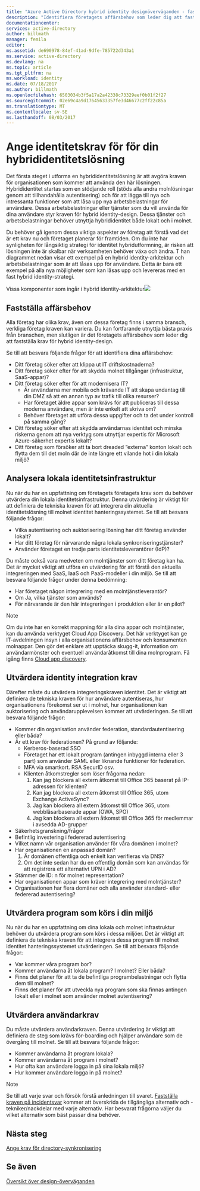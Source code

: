 ```yaml
---
title: "Azure Active Directory hybrid identity designöverväganden - fastställa identitetskrav | Microsoft Docs"
description: "Identifiera företagets affärsbehov som leder dig att fastställa krav för hybrid identity-design."
documentationcenter: 
services: active-directory
author: billmath
manager: femila
editor: 
ms.assetid: de690978-84ef-41ad-9dfe-785722d343a1
ms.service: active-directory
ms.devlang: na
ms.topic: article
ms.tgt_pltfrm: na
ms.workload: identity
ms.date: 07/18/2017
ms.author: billmath
ms.openlocfilehash: 6503034b3f5a17a2a42338c73329eef0b01f2f27
ms.sourcegitcommit: 02e69c4a9d17645633357fe3d46677c2ff22c85a
ms.translationtype: MT
ms.contentlocale: sv-SE
ms.lasthandoff: 08/03/2017
---
```

# <a name="determine-identity-requirements-for-your-hybrid-identity-solution"></a>Ange identitetskrav för för din hybrididentitetslösning
Det första steget i utforma en hybrididentitetslösning är att avgöra kraven för organisationen som kommer att använda den här lösningen.  Hybrididentitet startas som en stödjande roll (stöds alla andra molnlösningar genom att tillhandahålla autentisering) och för att lägga till nya och intressanta funktioner som att låsa upp nya arbetsbelastningar för användare.  Dessa arbetsbelastningar eller tjänster som du vill använda för dina användare styr kraven för hybrid identity-design.  Dessa tjänster och arbetsbelastningar behöver utnyttja hybrididentitet både lokalt och i molnet.  

Du behöver gå igenom dessa viktiga aspekter av företag att förstå vad det är ett krav nu och företaget planerar för framtiden. Om du inte har synligheten för långsiktig strategi för identitet hybridutformning, är risken att lösningen inte är skalbar när verksamheten behöver växa och ändra.   T han diagrammet nedan visar ett exempel på en hybrid identity-arkitektur och arbetsbelastningar som är att låsas upp för användare. Detta är bara ett exempel på alla nya möjligheter som kan låsas upp och levereras med en fast hybrid identity-strategi. 

Vissa komponenter som ingår i hybrid identity-arkitektur![](./media/hybrid-id-design-considerations/hybrid-identity-architechture.png)

## <a name="determine-business-needs"></a>Fastställa affärsbehov
Alla företag har olika krav, även om dessa företag finns i samma bransch, verkliga företag kraven kan variera. Du kan fortfarande utnyttja bästa praxis från branschen, men slutligen är det företagets affärsbehov som leder dig att fastställa krav för hybrid identity-design. 

Se till att besvara följande frågor för att identifiera dina affärsbehov:

* Ditt företag söker efter att klippa ut IT driftskostnaderna?
* Ditt företag söker efter för att skydda molnet tillgångar (infrastruktur, SaaS-appar)?
* Ditt företag söker efter för att modernisera IT?
  * Är användarna mer mobila och krävande IT att skapa undantag till din DMZ så att en annan typ av trafik till olika resurser?
  * Har företaget äldre appar som krävs för att publiceras till dessa moderna användare, men är inte enkelt att skriva om?
  * Behöver företaget att utföra dessa uppgifter och ta det under kontroll på samma gång?
* Ditt företag söker efter att skydda användarnas identitet och minska riskerna genom att nya verktyg som utnyttjar expertis för Microsoft Azure-säkerhet expertis lokalt?
* Ditt företag som försöker att ta bort dreaded ”externa” konton lokalt och flytta dem till det moln där de inte längre ett vilande hot i din lokala miljö?

## <a name="analyze-on-premises-identity-infrastructure"></a>Analysera lokala identitetsinfrastruktur
Nu när du har en uppfattning om företagets företagets krav som du behöver utvärdera din lokala identitetsinfrastruktur. Denna utvärdering är viktigt för att definiera de tekniska kraven för att integrera din aktuella identitetslösning till molnet identitet hanteringssystemet. Se till att besvara följande frågor:

* Vilka autentisering och auktorisering lösning har ditt företag använder lokalt? 
* Har ditt företag för närvarande några lokala synkroniseringstjänster?
* Använder företaget en tredje parts identitetsleverantörer (IdP)?

Du måste också vara medveten om molntjänster som ditt företag kan ha. Det är mycket viktigt att utföra en utvärdering för att förstå den aktuella integreringen med SaaS, IaaS och PaaS-modeller i din miljö. Se till att besvara följande frågor under denna bedömning:

* Har företaget någon integrering med en molntjänstleverantör?
* Om Ja, vilka tjänster som används?
* För närvarande är den här integreringen i produktion eller är en pilot?

> [!NOTE]
> Om du inte har en korrekt mappning för alla dina appar och molntjänster, kan du använda verktyget Cloud App Discovery. Det här verktyget kan ge IT-avdelningen insyn i alla organisationens affärsbehov och konsumenten molnappar. Den gör det enklare att upptäcka skugg-it, information om användarmönster och eventuell användaråtkomst till dina molnprogram. Få igång finns [Cloud app discovery](active-directory-cloudappdiscovery-whatis.md).
> 
> 

## <a name="evaluate-identity-integration-requirements"></a>Utvärdera identity integration krav
Därefter måste du utvärdera integreringskraven identitet. Det är viktigt att definiera de tekniska kraven för hur användare autentiseras, hur organisationens förekomst ser ut i molnet, hur organisationen kan auktorisering och användarupplevelsen kommer att utvärderingen. Se till att besvara följande frågor:

* Kommer din organisation använder federation, standardautentisering eller båda?
* Är ett krav för federationen?  På grund av följande:
  * Kerberos-baserad SSO
  * Företaget har ett lokalt program (antingen inbyggd interna eller 3 part) som använder SAML eller liknande funktioner för federation.
  * MFA via smartkort. RSA SecurID osv.
  * Klienten åtkomstregler som löser frågorna nedan:
    1. Kan jag blockera all extern åtkomst till Office 365 baserat på IP-adressen för klienten?
    2. Kan jag blockera all extern åtkomst till Office 365, utom Exchange ActiveSync?
    3. Jag kan blockera all extern åtkomst till Office 365, utom webbläsarbaserade appar (OWA, SPO)
    4. Jag kan blockera all extern åtkomst till Office 365 för medlemmar i avsedda AD-grupper
* Säkerhetsgranskning/frågor
* Befintlig investering i federerad autentisering
* Vilket namn vår organisation använder för våra domänen i molnet?
* Har organisationen en anpassad domän?
  1. Är domänen offentliga och enkelt kan verifieras via DNS?
  2. Om det inte sedan har du en offentlig domän som kan användas för att registrera ett alternativt UPN i AD?
* Stämmer de ID: n för molnet representation? 
* Har organisationen appar som kräver integrering med molntjänster?
* Organisationen har flera domäner och alla använder standard- eller federerad autentisering?

## <a name="evaluate-applications-that-run-in-your-environment"></a>Utvärdera program som körs i din miljö
Nu när du har en uppfattning om dina lokala och molnet infrastruktur behöver du utvärdera program som körs i dessa miljöer. Det är viktigt att definiera de tekniska kraven för att integrera dessa program till molnet identitet hanteringssystemet utvärderingen. Se till att besvara följande frågor:

* Var kommer våra program bor?
* Kommer användarna åt lokala program?  I molnet? Eller båda?
* Finns det planer för att ta de befintliga programbelastningar och flytta dem till molnet?
* Finns det planer för att utveckla nya program som ska finnas antingen lokalt eller i molnet som använder molnet autentisering?

## <a name="evaluate-user-requirements"></a>Utvärdera användarkrav
Du måste utvärdera användarkraven. Denna utvärdering är viktigt att definiera de steg som krävs för-boarding och hjälper användare som de övergång till molnet. Se till att besvara följande frågor:

* Kommer användarna åt program lokala?
* Kommer användarna åt program i molnet?
* Hur ofta kan användare logga in på sina lokala miljö?
* Hur kommer användare logga in på molnet?

> [!NOTE]
> Se till att varje svar och försök förstå anledningen till svaret. [Fastställa kraven på incidentsvar](active-directory-hybrid-identity-design-considerations-incident-response-requirements.md) kommer att överskrida de tillgängliga alternativ och -tekniker/nackdelar med varje alternativ.  Har besvarat frågorna väljer du vilket alternativ som bäst passar dina behöver.
> 
> 

## <a name="next-steps"></a>Nästa steg
[Ange krav för directory-synkronisering](active-directory-hybrid-identity-design-considerations-directory-sync-requirements.md)

## <a name="see-also"></a>Se även
[Översikt över design-överväganden](active-directory-hybrid-identity-design-considerations-overview.md)

